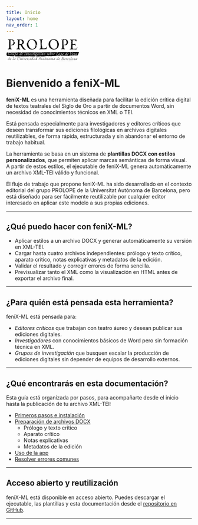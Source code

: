 ```yaml
---
title: Inicio
layout: home
nav_order: 1
---
```


<p align="left">
  <img src="assets/images/prolope-negro.png" alt="Logo PROLOPE" width="200">
</p>


# Bienvenido a feniX-ML

**feniX-ML** es una herramienta diseñada para facilitar la edición crítica digital de textos teatrales del Siglo de Oro a partir de documentos Word, sin necesidad de conocimientos técnicos en XML o TEI.

Está pensada especialmente para investigadores y editores críticos que deseen transformar sus ediciones filológicas en archivos digitales reutilizables, de forma rápida, estructurada y sin abandonar el entorno de trabajo habitual.

La herramienta se basa en un sistema de **plantillas DOCX con estilos personalizados**, que permiten aplicar marcas semánticas de forma visual. A partir de estos estilos, el ejecutable de feniX-ML genera automáticamente un archivo XML-TEI válido y funcional.

El flujo de trabajo que propone feniX-ML ha sido desarrollado en el contexto editorial del grupo PROLOPE de la Universitat Autònoma de Barcelona, pero está diseñado para ser fácilmente reutilizable por cualquier editor interesado en aplicar este modelo a sus propias ediciones.

---

## ¿Qué puedo hacer con feniX-ML?

- Aplicar estilos a un archivo DOCX y generar automáticamente su versión en XML-TEI.
- Cargar hasta cuatro archivos independientes: prólogo y texto crítico, aparato crítico, notas explicativas y metadatos de la edición.
- Validar el resultado y corregir errores de forma sencilla.
- Previsualizar tanto el XML como la visualización en HTML antes de exportar el archivo final.

---

## ¿Para quién está pensada esta herramienta?

feniX-ML está pensada para:

- *Editores críticos* que trabajan con teatro áureo y desean publicar sus ediciones digitales.
- *Investigadores* con conocimientos básicos de Word pero sin formación técnica en XML.
- *Grupos de investigación* que busquen escalar la producción de ediciones digitales sin depender de equipos de desarrollo externos.

---

## ¿Qué encontrarás en esta documentación?

Esta guía está organizada por pasos, para acompañarte desde el inicio hasta la publicación de tu archivo XML-TEI:

- [Primeros pasos e instalación](./instalacion)
- [Preparación de archivos DOCX](./preparar-docx)
  - Prólogo y texto crítico
  - Aparato crítico
  - Notas explicativas
  - Metadatos de la edición
- [Uso de la app](./uso-app)
- [Resolver errores comunes](./resolucion-problemas)

---

## Acceso abierto y reutilización

feniX-ML está disponible en acceso abierto. Puedes descargar el ejecutable, las plantillas y esta documentación desde el [repositorio en GitHub](https://github.com/prolopeuab/feniX-ML).

---
